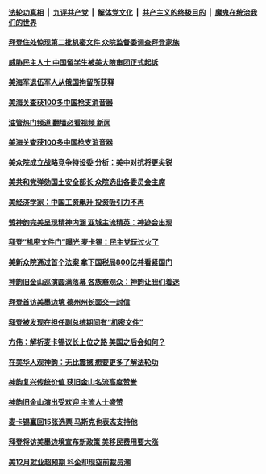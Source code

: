 ####  [法轮功真相](../../../../basic/blob/master/README.md?t=01131212) &nbsp;|&nbsp; [九评共产党](../../../../9ping.md/blob/master/README.md?t=01131212) &nbsp;|&nbsp; [解体党文化](../../../../jtdwh.md/blob/master/README.md?t=01131212)  &nbsp;|&nbsp; [共产主义的终极目的](../../../../gczydzjmd.md/blob/master/README.md?t=01131212) &nbsp;|&nbsp; [魔鬼在统治我们的世界](../../../../mgztzwmdsj.md/blob/master/README.md?t=01131212) 

#### [拜登住处惊现第二批机密文件 众院监督委调查拜登家族](../pages/soh6/687180.md?t=01131212) 
#### [威胁民主人士 中国留学生被美大陪审团正式起诉](../pages/soh6/687174.md?t=01131212) 
#### [美海军退伍军人从俄国拘留所获释](../pages/soh6/687150.md?t=01131212) 
#### [美海关查获100多中国枪支消音器](../pages/soh6/687147.md?t=01131212) 
#### [油管热门频道 翻墙必看视频 新闻](http://129.146.143.75:81/youtube.html?01131212)
#### [美海关查获100多中国枪支消音器](../pages/soh6/687147.md?t=01131212) 
#### [美众院成立战略竞争特设委 分析：美中对抗将更尖锐](../pages/soh6/686865.md?t=01131212) 
#### [美共和党弹劾国土安全部长 众院选出各委员会主席](../pages/soh6/686862.md?t=01131212) 
#### [美经济学家：中国工资飙升 投资吸引力不再](../pages/soh6/686820.md?t=01131212) 
#### [赞神韵完美呈现精神内涵 亚城主流精英：神迹会出现](../pages/soh6/686748.md?t=01131212) 
#### [拜登“机密文件门”曝光 麦卡锡：民主党玩过火了](../pages/soh6/686583.md?t=01131212) 
#### [美新众院通过首个法案 拿下国税局800亿并看紧国门](../pages/soh6/686592.md?t=01131212) 
#### [神韵旧金山巡演圆满落幕 各族裔观众：神韵让我们着迷](../pages/soh6/686373.md?t=01131212) 
#### [拜登首访美墨边境 德州州长面交一封信](../pages/soh6/686295.md?t=01131212) 
#### [拜登被发现在担任副总统期间有“机密文件”](../pages/soh6/686283.md?t=01131212) 
#### [方伟：解析麦卡锡议长上位之路 美国之后会如何？](../pages/soh6/686262.md?t=01131212) 
#### [在美华人观神韵：无比震撼 想要更多了解法轮功](../pages/soh6/686148.md?t=01131212) 
#### [神韵复兴传统价值 获旧金山名流高度赞誉](../pages/soh6/686076.md?t=01131212) 
#### [神韵旧金山演出受欢迎 主流人士盛赞](../pages/soh6/685992.md?t=01131212) 
#### [麦卡锡赢回15张选票 马斯克也表态支持他](../pages/soh6/685632.md?t=01131212) 
#### [拜登将访美墨边境宣布新政策 美移民费用要大涨](../pages/soh6/685626.md?t=01131212) 
#### [美12月就业超预期 科企却现空前裁员潮](../pages/soh6/685614.md?t=01131212) 
<img src='http://gfw-breaker.win/goodnews/indexes/soh6.md' width='0px' height='0px'/>
